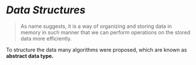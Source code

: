 # _Data Structures_

> As name suggests, it is a way of organizing and storing data in memory in such manner that we can perform operations on the stored data more efficiently.

To structure the data many algorithms were proposed, which are known as **abstract data type.**
